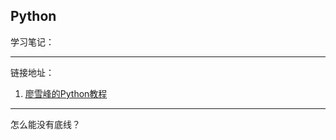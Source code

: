 
## Python ##

学习笔记：



----
链接地址：

1.	[廖雪峰的Python教程](https://www.liaoxuefeng.com/wiki/0014316089557264a6b348958f449949df42a6d3a2e542c000)





-----
怎么能没有底线？
